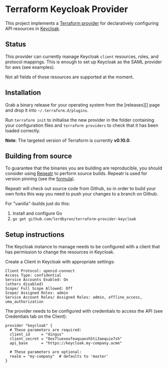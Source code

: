 Terraform Keycloak Provider
===========================

This project implements a [Terraform provider][] for declaratively configuring
API resources in [Keycloak][].

## Status

This provider can currently manage Keycloak `client` resources, roles, and
protocol mappings. This is enough to set up Keycloak as the SAML provider for
aws (see examples).

Not all fields of those resources are supported at the moment.

## Installation

Grab a binary release for your operating system from the [releases][] page and drop it into
`~/.terraform.d/plugins`.

Run `terraform init` to initialise the new provider in the folder containing your configuration
files and `terraform providers` to check that it has been loaded correctly.

**Note**: The targeted version of Terraform is currently **v0.10.0**.

## Building from source

To guarantee that the binaries you are building are reproducible, you should consider using
[Repeatr][] to perform source builds. Repeatr is used for version pinning (see the [formula][]).

Repeatr will check out source code from Github, so in order to build your own forks this way
you need to push your changes to a branch on Github.

For "vanilla"-builds just do this:

1. Install and configure Go
2. `go get github.com/lordbyron/terraform-provider-keycloak`

## Setup instructions

The Keycloak instance to manage needs to be configured with a client that has
permission to change the resources in Keycloak.

Create a Client in Keycloak with appropriate settings:
```
Client Protocol: openid-connect
Access Type: confidential
Service Accounts Enabled: On
(others disabled)
Scope/ Full Scope Allowed: Off
Scope/ Assigned Roles: admin
Service Account Roles/ Assigned Roles: admin, offline_access, uma_authorization
```


The provider needs to be configured with credentials to access the API (see Credentials tab on the Client):

```
provider "keycloak" {
  # These parameters are required:
  client_id     = "dingus"
  client_secret = "Oox7luexoofeuquaosh5ti3aequie7sh"
  api_base      = "https://keycloak.my-company.acme"
  
  # These parameters are optional:
  realm = "my-company"  # defaults to 'master'
}
```
[Terraform provider]: https://www.terraform.io/docs/plugins/provider.html
[Keycloak]: http://www.keycloak.org/
[configure]: https://www.terraform.io/docs/plugins/basics.html#installing-a-plugin
[Repeatr]: http://repeatr.io/
[formula]: terraform-provider-keycloak.frm
